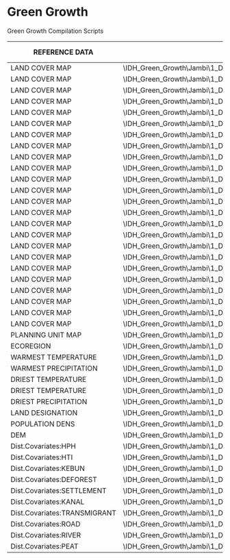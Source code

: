 # Green Growth
Green Growth Compilation Scripts

| REFERENCE DATA  | PATH FILE | VARIABLE NAME  |
| ------------- | ------------- | ------------- |
| LAND COVER MAP  | \\IDH_Green_Growth\\Jambi\\1_Data\\1_Spatial\\3_Result\\2_Raster\\Landcover\\lc_jb_v4_nodata\\lc1990_v4_nodata.tif  | `landuse[n]` |
| LAND COVER MAP  | \\IDH_Green_Growth\\Jambi\\1_Data\\1_Spatial\\3_Result\\2_Raster\\Landcover\\lc_jb_v4_nodata\\lc2000_v4_nodata.tif  | `landuse[n]` |
| LAND COVER MAP  | \\IDH_Green_Growth\\Jambi\\1_Data\\1_Spatial\\3_Result\\2_Raster\\Landcover\\lc_jb_v4_nodata\\lc2005_v4_nodata.tif  | `landuse[n]` |
| LAND COVER MAP  | \\IDH_Green_Growth\\Jambi\\1_Data\\1_Spatial\\3_Result\\2_Raster\\Landcover\\lc_jb_v4_nodata\\lc2010_v4_nodata.tif  | `landuse[n]` |
| LAND COVER MAP  | \\IDH_Green_Growth\\Jambi\\1_Data\\1_Spatial\\3_Result\\2_Raster\\Landcover\\lc_jb_v4_nodata\\lc2014_v4_nodata.tif  | `landuse[n]` |
| LAND COVER MAP  | \\IDH_Green_Growth\\Jambi\\1_Data\\1_Spatial\\3_Result\\2_Raster\\Landcover\\lc_jb_v4_nodata\\lc2014_v4_nodata.tif  | `landuse[n]` |
| LAND COVER MAP  | \\IDH_Green_Growth\\Jambi\\1_Data\\1_Spatial\\3_Result\\2_Raster\\Landcover\\lc_Jan19_ver\\lc_bauH_2021.tif  | `landuse[n]` |
| LAND COVER MAP  | \\IDH_Green_Growth\\Jambi\\1_Data\\1_Spatial\\3_Result\\2_Raster\\Landcover\\lc_Jan19_ver\\lc_bauH_2024.tif  | `landuse[n]` |
| LAND COVER MAP  | \\IDH_Green_Growth\\Jambi\\1_Data\\1_Spatial\\3_Result\\2_Raster\\Landcover\\lc_Jan19_ver\\lc_bauH_2027.tif  | `landuse[n]` |
| LAND COVER MAP  | \\IDH_Green_Growth\\Jambi\\1_Data\\1_Spatial\\3_Result\\2_Raster\\Landcover\\lc_Jan19_ver\\lc_bauH_2030.tif  | `landuse[n]` |
| LAND COVER MAP  | \\IDH_Green_Growth\\Jambi\\1_Data\\1_Spatial\\3_Result\\2_Raster\\Landcover\\lc_Jan19_ver\\lc_bauH_2033.tif  | `landuse[n]` |
| LAND COVER MAP  | \\IDH_Green_Growth\\Jambi\\1_Data\\1_Spatial\\3_Result\\2_Raster\\Landcover\\lc_Jan19_ver\\lc_bauH_2036.tif  | `landuse[n]` |
| LAND COVER MAP  | \\IDH_Green_Growth\\Jambi\\1_Data\\1_Spatial\\3_Result\\2_Raster\\Landcover\\lc_Jan19_ver\\lc_bauH_2039.tif  | `landuse[n]` |
| LAND COVER MAP  | \\IDH_Green_Growth\\Jambi\\1_Data\\1_Spatial\\3_Result\\2_Raster\\Landcover\\lc_Jan19_ver\\lc_bauH_2042.tif  | `landuse[n]` |
| LAND COVER MAP  | \\IDH_Green_Growth\\Jambi\\1_Data\\1_Spatial\\3_Result\\2_Raster\\Landcover\\lc_Jan19_ver\\lc_bauH_2045.tif  | `landuse[n]` |
| LAND COVER MAP  | \\IDH_Green_Growth\\Jambi\\1_Data\\1_Spatial\\3_Result\\2_Raster\\Landcover\\lc_Jan19_ver\\lc_GG_2021.tif  | `landuse[n]` |
| LAND COVER MAP  | \\IDH_Green_Growth\\Jambi\\1_Data\\1_Spatial\\3_Result\\2_Raster\\Landcover\\lc_Jan19_ver\\lc_GG_2024.tif  | `landuse[n]` |
| LAND COVER MAP  | \\IDH_Green_Growth\\Jambi\\1_Data\\1_Spatial\\3_Result\\2_Raster\\Landcover\\lc_Jan19_ver\\lc_GG_2027.tif  | `landuse[n]` |
| LAND COVER MAP  | \\IDH_Green_Growth\\Jambi\\1_Data\\1_Spatial\\3_Result\\2_Raster\\Landcover\\lc_Jan19_ver\\lc_GG_2030.tif  | `landuse[n]` |
| LAND COVER MAP  | \\IDH_Green_Growth\\Jambi\\1_Data\\1_Spatial\\3_Result\\2_Raster\\Landcover\\lc_Jan19_ver\\lc_GG_2033.tif  | `landuse[n]` |
| LAND COVER MAP  | \\IDH_Green_Growth\\Jambi\\1_Data\\1_Spatial\\3_Result\\2_Raster\\Landcover\\lc_Jan19_ver\\lc_GG_2036.tif  | `landuse[n]` |
| LAND COVER MAP  | \\IDH_Green_Growth\\Jambi\\1_Data\\1_Spatial\\3_Result\\2_Raster\\Landcover\\lc_Jan19_ver\\lc_GG_2039.tif  | `landuse[n]` |
| LAND COVER MAP  | \\IDH_Green_Growth\\Jambi\\1_Data\\1_Spatial\\3_Result\\2_Raster\\Landcover\\lc_Jan19_ver\\lc_GG_2042.tif  | `landuse[n]` |
| LAND COVER MAP  | \\IDH_Green_Growth\\Jambi\\1_Data\\1_Spatial\\3_Result\\2_Raster\\Landcover\\lc_Jan19_ver\\lc_GG_2045.tif  | `landuse[n]` |
| PLANNING UNIT MAP  | \\IDH_Green_Growth\\Jambi\\1_Data\\1_Spatial\\3_Result\\2_Raster\\Landcover\\lc_jb_v4_nodata\\plan_unit_jambi_final.tif  | `zone` |
| ECOREGION  | \\IDH_Green_Growth\\Jambi\\1_Data\\1_Spatial\\3_Result\\2_Raster\\Fire_modeling\\Fire_BAU_Jambi\\Maxent_model\\Sum_eco.tif | `landuse[n]` |
| WARMEST TEMPERATURE | \\IDH_Green_Growth\\Jambi\\1_Data\\1_Spatial\\3_Result\\2_Raster\\Fire_modeling\\Fire_BAU_Jambi\\Maxent_model\\Sum_temp_warm.tif | `landuse[n]` 
| WARMEST PRECIPITATION | \\IDH_Green_Growth\\Jambi\\1_Data\\1_Spatial\\3_Result\\2_Raster\\Fire_modeling\\Fire_BAU_Jambi\\Maxent_model\\Sum_prec_warm.tif | `landuse[n]` |
| DRIEST TEMPERATURE | \\IDH_Green_Growth\\Jambi\\1_Data\\1_Spatial\\3_Result\\2_Raster\\Fire_modeling\\Fire_BAU_Jambi\\Maxent_model\\Sum_temp_dry.tif | `landuse[n]` |
| DRIEST TEMPERATURE | \\IDH_Green_Growth\\Jambi\\1_Data\\1_Spatial\\3_Result\\2_Raster\\Fire_modeling\\Fire_BAU_Jambi\\Maxent_model\\Sum_temp_dry.tif | `landuse[n]` |
| DRIEST PRECIPITATION | \\IDH_Green_Growth\\Jambi\\1_Data\\1_Spatial\\3_Result\\2_Raster\\Fire_modeling\\Fire_BAU_Jambi\\Maxent_model\\Sum_prec_dry.tif | `landuse[n]` |
| LAND DESIGNATION | \\IDH_Green_Growth\\Jambi\\1_Data\\1_Spatial\\3_Result\\2_Raster\\Fire_modeling\\Fire_BAU_Jambi\\Maxent_model\\Sum_kaw.tif | `landuse[n]` |
| POPULATION DENS | \\IDH_Green_Growth\\Jambi\\1_Data\\1_Spatial\\3_Result\\2_Raster\\Fire_modeling\\Fire_BAU_Jambi\\Maxent_model\\Sum_pop.tif | `landuse[n]` |
| DEM | \\IDH_Green_Growth\\Jambi\\1_Data\\1_Spatial\\3_Result\\2_Raster\\Fire_modeling\\Fire_BAU_Jambi\\Maxent_model\\Sum_dem.tif | `landuse[n]` |
| Dist.Covariates:HPH | \\IDH_Green_Growth\\Jambi\\1_Data\\1_Spatial\\3_Result\\2_Raster\\Fire_modeling\\Fire_BAU_Jambi\\Maxent_model\\Sum_dist_hph_log.tif | `landuse[n]` |
| Dist.Covariates:HTI | \\IDH_Green_Growth\\Jambi\\1_Data\\1_Spatial\\3_Result\\2_Raster\\Fire_modeling\\Fire_BAU_Jambi\\Maxent_model\\Sum_dist_hti_log.tif | `landuse[n]` |
| Dist.Covariates:KEBUN | \\IDH_Green_Growth\\Jambi\\1_Data\\1_Spatial\\3_Result\\2_Raster\\Fire_modeling\\Fire_BAU_Jambi\\Maxent_model\\Sum_dist_kebun_log.tif | `landuse[n]` |
| Dist.Covariates:DEFOREST | \\IDH_Green_Growth\\Jambi\\1_Data\\1_Spatial\\3_Result\\2_Raster\\Fire_modeling\\Fire_BAU_Jambi\\Maxent_model\\Sum_dist_def_log.tif | `landuse[n]` |
| Dist.Covariates:SETTLEMENT | \\IDH_Green_Growth\\Jambi\\1_Data\\1_Spatial\\3_Result\\2_Raster\\Fire_modeling\\Fire_BAU_Jambi\\Maxent_model\\Sum_dist_set_log.tif | `landuse[n]` |
| Dist.Covariates:KANAL | \\IDH_Green_Growth\\Jambi\\1_Data\\1_Spatial\\3_Result\\2_Raster\\Fire_modeling\\Fire_BAU_Jambi\\Maxent_model\\Sum_distkanal_log.tif | `landuse[n]` |
| Dist.Covariates:TRANSMIGRANT | \\IDH_Green_Growth\\Jambi\\1_Data\\1_Spatial\\3_Result\\2_Raster\\Fire_modeling\\Fire_BAU_Jambi\\Maxent_model\\Sum_dist_trans_log.tif | `landuse[n]` |
| Dist.Covariates:ROAD | \\IDH_Green_Growth\\Jambi\\1_Data\\1_Spatial\\3_Result\\2_Raster\\Fire_modeling\\Fire_BAU_Jambi\\Maxent_model\\Sum_distroad_log.tif | `landuse[n]` |
| Dist.Covariates:RIVER | \\IDH_Green_Growth\\Jambi\\1_Data\\1_Spatial\\3_Result\\2_Raster\\Fire_modeling\\Fire_BAU_Jambi\\Maxent_model\\Sum_distriver_log.tif  | `landuse[n]` |
| Dist.Covariates:PEAT | \\IDH_Green_Growth\\Jambi\\1_Data\\1_Spatial\\3_Result\\2_Raster\\Fire_modeling\\Fire_BAU_Jambi\\Maxent_model\\Sum_distpeat_log.tif  | `landuse[n]` |